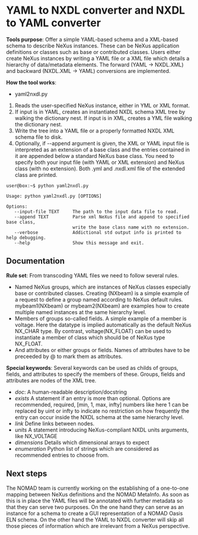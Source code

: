 # YAML to NXDL converter and NXDL to YAML converter

**Tools purpose**: Offer a simple YAML-based schema and a XML-based schema to describe NeXus instances. These can be NeXus application definitions or classes 
such as base or contributed classes. Users either create NeXus instances by writing a YAML file or a XML file which details a hierarchy of data/metadata elements.
The forward (YAML -> NXDL.XML) and backward (NXDL.XML -> YAML) conversions are implemented.

**How the tool works**:
- yaml2nxdl.py
1. Reads the user-specified NeXus instance, either in YML or XML format.
2. If input is in YAML, creates an instantiated NXDL schema XML tree by walking the dictionary nest.
   If input is in XML, creates a YML file walking the dictionary nest.
3. Write the tree into a YAML file or a properly formatted NXDL XML schema file to disk.
4. Optionally, if --append argument is given,
   the XML or YAML input file is interpreted as an extension of a base class and the entries contained in it
   are appended below a standard NeXus base class.
   You need to specify both your input file (with YAML or XML extension) and NeXus class (with no extension).
   Both .yml and .nxdl.xml file of the extended class are printed.

```console
user@box:~$ python yaml2nxdl.py

Usage: python yaml2nxdl.py [OPTIONS]

Options:
   --input-file TEXT     The path to the input data file to read.
   --append TEXT         Parse xml NeXus file and append to specified base class,
                         write the base class name with no extension.
   --verbose             Addictional std output info is printed to help debugging.
   --help                Show this message and exit.

```

## Documentation

**Rule set**: From transcoding YAML files we need to follow several rules.
* Named NeXus groups, which are instances of NeXus classes especially base or contributed classes. Creating (NXbeam) is a simple example of a request to define a group named according to NeXus default rules. mybeam1(NXbeam) or mybeam2(NXbeam) are examples how to create multiple named instances at the same hierarchy level.
* Members of groups so-called fields. A simple example of a member is voltage. Here the datatype is implied automatically as the default NeXus NX_CHAR type.  By contrast, voltage(NX_FLOAT) can be used to instantiate a member of class which should be of NeXus type NX_FLOAT.
* And attributes or either groups or fields. Names of attributes have to be preceeded by \@ to mark them as attributes.

**Special keywords**: Several keywords can be used as childs of groups, fields, and attributes to specify the members of these. Groups, fields and attributes are nodes of the XML tree.
* *doc*: A human-readable description/docstring
* *exists* A statement if an entry is more than optional. Options are recommended, required, [min, 1, max, infty] numbers like here 1 can be replaced by uint or infty to indicate no restriction on how frequently the entry can occur inside the NXDL schema at the same hierarchy level.
* *link* Define links between nodes.
* *units* A statement introducing NeXus-compliant NXDL units arguments, like NX_VOLTAGE
* *dimensions* Details which dimensional arrays to expect
* *enumeration* Python list of strings which are considered as recommended entries to choose from.

## Next steps

The NOMAD team is currently working on the establishing of a one-to-one mapping between
NeXus definitions and the NOMAD MetaInfo. As soon as this is in place the YAML files will
be annotated with further metadata so that they can serve two purposes.
On the one hand they can serve as an instance for a schema to create a GUI representation
of a NOMAD Oasis ELN schema. On the other hand the YAML to NXDL converter will skip all
those pieces of information which are irrelevant from a NeXus perspective.
